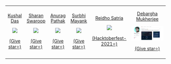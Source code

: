 <!-- DO NOT EDIT THIS SECTION -->
<!-- Just add your Submit your Own portfolio page/ GitHub profiles -->
<table width="100%"><tr><td align="center"><p><a href="https://github.com/Kushal997-das">Kushal Das</a></p><img src="https://github.com/Kushal997-das/Hacktoberfest_2021/blob/master/1.%20Beginner%20level/TASK%20%232/Profiles/Kushal997-das.jpg" /><p><a href="https://github.com/Kushal997-das/Hacktoberfest-2021">(Give star⭐)</a></p></td>
  
<td align="center"><p><a href="https://github.com/S-Swaroop">Sharan Swaroop</a></p><img src="https://github.com/S-Swaroop/Hacktoberfest_2021/blob/master/1.%20Beginner%20level/TASK%20%232/Profiles/S-Swaroop.PNG" /><p><a href="https://github.com/Kushal997-das/Hacktoberfest-2021">(Give star⭐)</a></p></td>
  
<td align="center"><p><a href="https://github.com/AnuragThePathak">Anurag Pathak</a></p><img src="https://github.com/Kushal997-das/Hacktoberfest_2021/blob/master/1.%20Beginner%20level/TASK%20%232/Profiles/AnuragThePathak.jpg"/><p><a href="https://github.com/Kushal997-das/Hacktoberfest-2021">(Give star⭐)</a></p></td>
  
<td align="center"><p><a href="https://github.com/surbhi2408">Surbhi Mayank</a></p><img src="https://github.com/surbhi2408/Hacktoberfest_2021/blob/Surbhi/1.%20Beginner%20level/TASK%20%232/Profiles/surbhi2408.jpg"/><p><a href="https://github.com/Kushal997-das/Hacktoberfest-2021">(Give star⭐)</a></p></td>
 
<td align="center"><p><a href="https://github.com/Eilaluth">Reidho Satria</a></p><img src="https://github.com/Eilaluth/Hacktoberfest-2021/blob/master/1.%20Beginner%20level/TASK%20%232/Profiles/Eilaluth.png"/><p><a href="https://github.com/Kushal997-das/Hacktoberfest-2021">(Hacktoberfest-2021⭐)</a></p></td>
  
<td align="center"><p><a href="https://github.com/Debargha-arch">Debargha Mukherjee</a></p><img src="https://github.com/Kushal997-das/Hacktoberfest-2021/blob/92b3e23ee96475061cac4d86dd1c91ac3f3489bf/1.%20Beginner%20level/TASK%20%232/Profiles/DebarghaMukherjee.jpg"><p><a href="https://github.com/Kushal997-das/Hacktoberfest-2021">(Give star⭐)</a></p></td>
  
</tr>
</table>
